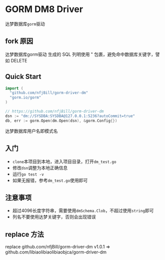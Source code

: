 # GORM DM8 Driver

达梦数据库`gorm`驱动

## fork 原因

达梦数据库gorm驱动 生成的 SQL 列明使用 " 包裹，避免命中数据库关键字，譬如 DELETE

## Quick Start

```go
import (
  "github.com/nfjBill/gorm-driver-dm"
  "gorm.io/gorm"
)

// https://github.com/nfjBill/gorm-driver-dm
dsn := "dm://SYSDBA:SYSDBA@127.0.0.1:5236?autoCommit=true"
db, err := gorm.Open(dm.Open(dsn), &gorm.Config{})
```

达梦数据库用户名即模式名

## 入门

- `clone`本项目到本地，进入项目目录，打开`dm_test.go`
- 修改`dsn`调整为本地正确信息
- 运行`go test -v`
- 如果无报错，参考`dm_test.go`使用即可

## 注意事项

- 超过4096长度字符串，需要使用`dmSchema.Clob`，不超过使用`string`即可
- 列名不要使用达梦关键字，否则会出现错误

##  replace 方法
replace github.com/nfjBill/gorm-driver-dm v1.0.1 => github.com/libiaolibiaolibiaobjca/gorm-driver-dm
